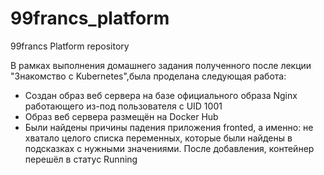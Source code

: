 # 99francs_platform
99francs Platform repository

В рамках выполнения домашнего задания полученного после лекции 
"Знакомство с Kubernetes",была проделана следующая работа:
 - Создан образ веб сервера на базе официального образа Nginx работающего из-под пользователя с UID 1001
 - Образ веб сервера размещён на Docker Hub
 - Были найдены причины падения приложения fronted, а именно: не хватало целого списка переменных, 
 которые были найдены в подсказках с нужными значениями. После добавления, контейнер перешёл в статус Running

